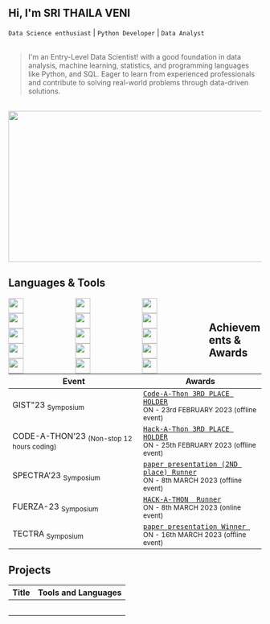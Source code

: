 Hi, I'm **SRI THAILA VENI**  
----
`Data Science enthusiast` | `Python Developer` | `Data Analyst`<br><br>

> I'm an Entry-Level Data Scientist! with a good foundation in data analysis, machine learning, statistics, and programming languages like Python, and SQL. Eager to learn from experienced professionals and contribute to solving real-world problems through data-driven solutions. <br>


<br><img  width="950" height="300" src="https://i.pinimg.com/564x/c8/67/3a/c8673ad4c46ade00cf3bd0049db62b16.jpg"><br>

## Languages & Tools


<img align="left" width="30px" height="30px" style="padding-right:100px;" src="https://github.com/srithailaveni2420/srithailaveni2420/assets/137052262/cf8795e0-d6ca-4002-9ea1-c92aaafbcc96">

<img align="left" width="30px" height="30px" style="padding-right:100px;"  src="https://github.com/srithailaveni2420/srithailaveni2420/assets/137052262/b0b9587b-022a-4e90-8d5b-006c25925ccc">

<img align="left" width="30px" height="30px" style="padding-right:100px;"  src="https://github.com/srithailaveni2420/srithailaveni2420/assets/137052262/1ef071f6-63af-4384-93b6-e046fadd7355">

<img align="left" width="30px" height="30px" style="padding-right:100px;"  src="https://github.com/srithailaveni2420/srithailaveni2420/assets/137052262/0283bbcc-8dc2-46ee-b686-2a702467fcfd">

<img align="left" width="30px" height="30px" style="padding-right:100px;"  src="https://github.com/srithailaveni2420/srithailaveni2420/assets/137052262/ed39a9d6-1cdd-41cc-b202-ac5ab785e41c">

<img align="left" width="30px" height="30px" style="padding-right:100px;"  src="https://github.com/srithailaveni2420/srithailaveni2420/assets/137052262/d7d93e3b-f557-4dcd-9752-d1eb92d094f5">

<img align="left" width="30px" height="30px" style="padding-right:100px;" src="https://github.com/srithailaveni2420/srithailaveni2420/assets/137052262/5c60de59-8c8b-4c55-90d1-3b2399e220d7">

<img align="left" width="30px" height="30px" style="padding-right:100px;"  src="https://github.com/srithailaveni2420/srithailaveni2420/assets/137052262/40ee1925-2d22-485f-ad60-123e46fa3181">

<img align="left" width="30px" height="30px" style="padding-right:100px;"  src="https://github.com/srithailaveni2420/srithailaveni2420/assets/137052262/3fda07b7-fadb-467f-a0a4-6716ad7a5082">

<img align="left" width="30px" height="30px" style="padding-right:100px;"  src="https://github.com/srithailaveni2420/srithailaveni2420/assets/137052262/408bce17-08d8-4541-9a8a-653ed5f82e65">

<img align="left" width="30px" height="30px" style="padding-right:100px;"  src="https://github.com/srithailaveni2420/srithailaveni2420/assets/137052262/d59a9a03-9a6f-471d-82ab-f90ff72e4cbc">

<img align="left" width="30px" height="30px" style="padding-right:100px;" src="https://github.com/srithailaveni2420/srithailaveni2420/assets/137052262/56246701-7e0f-43fd-bc15-26ab5db16234">


<img align="left" width="30px" height="30px" style="padding-right:100px;"  src="https://github.com/srithailaveni2420/srithailaveni2420/assets/137052262/8784973a-38e2-45c6-8b4f-52b5bfdfeba3">

<img align="left" width="30px" height="30px" style="padding-right:100px;"  src="https://github.com/srithailaveni2420/srithailaveni2420/assets/137052262/c4ffb31d-7784-4354-9bbe-ca8a3767cce8">

<img align="left" width="30px" height="30px" style="padding-right:100px;"  src="https://github.com/srithailaveni2420/srithailaveni2420/assets/137052262/e3489550-6c7a-487a-81f6-4d34f0100bb1">
<br>

## Achievements & Awards

| Event |    Awards  |
| ----------------------------------------------------- | ----------------------------------------------------- |
| GIST"23 <sub>Symposium</sub>| <a href="https://drive.google.com/file/d/1De-yU8Bks3Ooe49SmfNA9REBWzIri-FM/view?usp=sharing"> `Code-A-Thon 3RD PLACE HOLDER` </a> <br> <sub> ON - 23rd FEBRUARY 2023 (offline event)</sub> |
| CODE-A-THON’23 <sub>(Non-stop 12 hours coding)</sub>| <a href="https://drive.google.com/file/d/18Jsj7nhmLd_O7PFtJZCnDjio4PiTos-e/view?usp=sharing"> `Hack-A-Thon 3RD PLACE HOLDER` </a> <br> <sub> ON - 25th FEBRUARY 2023 (offline event)</sub> |
| SPECTRA’23  <sub>Symposium</sub>  | <a href="https://drive.google.com/file/d/18Jj8YL_Vu2shtFcXA4bfb7wI4SCv-L3T/view?usp=sharing"> `paper presentation (2ND place) Runner` </a> <br> <sub>  ON - 8th MARCH 2023 (offline event)</sub>|
| FUERZA-23  <sub>Symposium</sub> | <a href="https://drive.google.com/file/d/1Ajyvt7KcB-lJZTtTpxw-DBVSJa7BYWpI/view?usp=sharing"> `HACK-A-THON  Runner` </a> <br> <sub>  ON - 8th MARCH 2023 (online event)</sub> |
|TECTRA  <sub>Symposium</sub> |<a href="https://drive.google.com/file/d/1wFwO6MVmamHu_cpqZjJuOEJz5p72SMC8/view?usp=sharing"> `paper presentation Winner ` </a> <br> <sub>  ON - 16th MARCH 2023 (offline event)</sub> |
## Projects

| Title | Tools and Languages |
| ----------------------------------- | ----------------------------------------------------- |
| | <a href="">  </a> |
| | <a href="">  </a> |
| | <a href="">  </a> |
| | <a href="">  </a> |
| | <a href="">  </a> |
